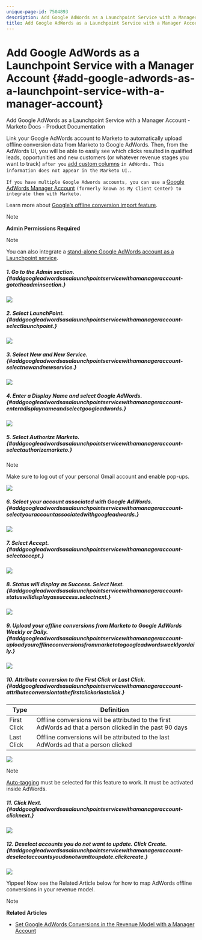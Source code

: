 ```yaml
---
unique-page-id: 7504893
description: Add Google AdWords as a Launchpoint Service with a Manager Account - Marketo Docs - Product Documentation
title: Add Google AdWords as a Launchpoint Service with a Manager Account
---
```


# Add Google AdWords as a Launchpoint Service with a Manager Account {#add-google-adwords-as-a-launchpoint-service-with-a-manager-account}

Add Google AdWords as a Launchpoint Service with a Manager Account - Marketo Docs - Product Documentation

Link your Google AdWords account to Marketo to automatically upload offline conversion data from Marketo to Google AdWords. Then, from the AdWords UI, you will be able to easily see which clicks resulted in qualified leads, opportunities and new customers (or whatever revenue stages you want to track) `after you` [add custom columns](https://support.google.com/adwords/answer/3073556) `in AdWords. This information does not appear in the Marketo UI.`.

`If you have multiple Google Adwords accounts, you can use a` [Google AdWords Manager Account](https://www.google.com/adwords/manager-accounts/) `(formerly known as My Client Center) to integrate them with Marketo.`

Learn more about [Google’s offline conversion import feature](https://support.google.com/adwords/answer/2998031?hl=en).

>[!NOTE]
>
>**Admin Permissions Required**

>[!NOTE]
>
>You can also integrate a [stand-alone Google AdWords account as a Launchpoint service](add-google-adwords-as-a-launchpoint-service.md).

##### 1. Go to the Admin section. {#addgoogleadwordsasalaunchpointservicewithamanageraccount-gototheadminsection.}

![](assets/login-admin-1.png)

##### 2. Select LaunchPoint. {#addgoogleadwordsasalaunchpointservicewithamanageraccount-selectlaunchpoint.}

![](assets/image2014-12-5-14-3a35-3a27.png)

##### 3. Select New and New Service. {#addgoogleadwordsasalaunchpointservicewithamanageraccount-selectnewandnewservice.}

![](assets/image2015-2-23-14-3a54-3a50.png)

##### 4. Enter a Display Name and select Google AdWords. {#addgoogleadwordsasalaunchpointservicewithamanageraccount-enteradisplaynameandselectgoogleadwords.}

![](assets/new-service-google-1.png)

##### 5. Select Authorize Marketo. {#addgoogleadwordsasalaunchpointservicewithamanageraccount-selectauthorizemarketo.}

>[!NOTE]
>
>Make sure to log out of your personal Gmail account and enable pop-ups.

![](assets/image2015-2-26-20-3a54-3a1.png)  

##### 6. Select your account associated with Google AdWords. {#addgoogleadwordsasalaunchpointservicewithamanageraccount-selectyouraccountassociatedwithgoogleadwords.}

![](assets/image2015-2-23-15-3a31-3a16.png)

##### 7. Select Accept. {#addgoogleadwordsasalaunchpointservicewithamanageraccount-selectaccept.}

![](assets/image2015-2-23-16-3a32-3a45.png)

##### 8. Status will display as Success. Select Next. {#addgoogleadwordsasalaunchpointservicewithamanageraccount-statuswilldisplayassuccess.selectnext.}

![](assets/image2015-2-26-20-3a55-3a21.png)

##### 9. Upload your offline conversions from Marketo to Google AdWords Weekly or Daily. {#addgoogleadwordsasalaunchpointservicewithamanageraccount-uploadyourofflineconversionsfrommarketotogoogleadwordsweeklyordaily.}

![](assets/image2015-3-27-14-3a7-3a45.png)

##### 10. Attribute conversion to the First Click or Last Click. {#addgoogleadwordsasalaunchpointservicewithamanageraccount-attributeconversiontothefirstclickorlastclick.}

| Type |Definition |
|---|---|
| First Click |Offline conversions will be attributed to the first AdWords ad that a person clicked in the past 90 days |
| Last Click |Offline conversions will be attributed to the last AdWords ad that a person clicked |

![](assets/image2015-3-27-14-3a10-3a46.png)

>[!NOTE]
>
>[Auto-tagging](https://support.google.com/adwords/answer/1752125?hl=en) must be selected for this feature to work. It must be activated inside AdWords.

##### 11. Click Next. {#addgoogleadwordsasalaunchpointservicewithamanageraccount-clicknext.}

![](assets/image2015-3-27-14-3a11-3a31.png)

##### 12. Deselect accounts you do not want to update. Click Create. {#addgoogleadwordsasalaunchpointservicewithamanageraccount-deselectaccountsyoudonotwanttoupdate.clickcreate.}

![](assets/image2015-3-27-14-3a12-3a51.png)

Yippee! Now see the Related Article below for how to map AdWords offline conversions in your revenue model.

>[!NOTE]
>
>**Related Articles**
>
>* [Set Google AdWords Conversions in the Revenue Model with a Manager Account](../../../../welcome-to-marketo-docs/product-docs/reporting/revenue-cycle-analytics/revenue-cycle-models/set-google-adwords-conversions-in-the-revenue-model-with-a-manager-account.md)
>


